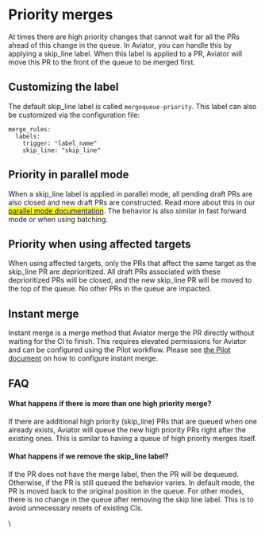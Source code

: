 # Priority merges

At times there are high priority changes that cannot wait for all the PRs ahead of this change in the queue. In Aviator, you can handle this by applying a skip\_line label. When this label is applied to a PR, Aviator will move this PR to the front of the queue to be merged first.

## Customizing the label

The default skip\_line label is called `mergequeue-priority`. This label can also be customized via the configuration file:

```
merge_rules:
  labels:
    trigger: "label_name"
    skip_line: "skip_line"
```

## Priority in parallel mode

When a skip\_line label is applied in parallel mode, all pending draft PRs are also closed and new draft PRs are constructed. Read more about this in our [<mark style="color:blue;">parallel mode documentation</mark>](https://docs.aviator.co/how-to-guides/parallel-mode). The behavior is also similar in fast forward mode or when using batching.

## Priority when using affected targets

When using affected targets, only the PRs that affect the same target as the skip\_line PR are deprioritized. All draft PRs associated with these deprioritized PRs will be closed, and the new skip\_line PR will be moved to the top of the queue. No other PRs in the queue are impacted.

## Instant merge

Instant merge is a merge method that Aviator merge the PR directly without waiting for the CI to finish. This requires elevated permissions for Aviator and can be configured using the Pilot workflow. Please see [the Pilot document](https://docs.aviator.co/pilot-automated-actions) on how to configure instant merge.

## FAQ

#### What happens if there is more than one high priority merge?

If there are additional high priority (skip\_line) PRs that are queued when one already exists, Aviator will queue the new high priority PRs right after the existing ones. This is similar to having a queue of high priority merges itself.

#### What happens if we remove the skip\_line label?

If the PR does not have the merge label, then the PR will be dequeued. Otherwise, if the PR is still queued the behavior varies. In default mode, the PR is moved back to the original position in the queue. For other modes, there is no change in the queue after removing the skip line label. This is to avoid unnecessary resets of existing CIs.

\

